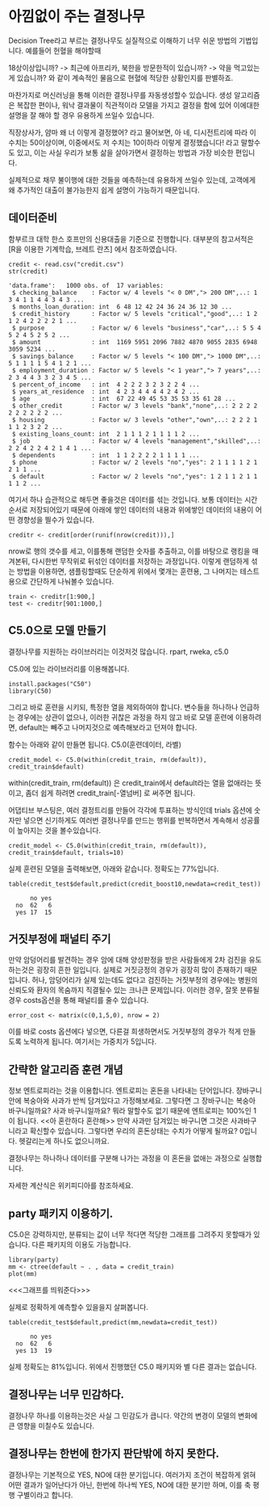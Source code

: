 
# 아낌없이 주는 결정나무

Decision Tree라고 부르는 결정나무도 실질적으로 이해하기 너무 쉬운 방법의 기법입니다.
예를들어 헌혈을 해야할때

18상이상입니까? -> 최근에 아프리카, 북한을 방문한적이 있습니까? -> 약을 먹고있는게 있습니까?
와 같이 계속적인 물음으로 현혈에 적당한 상황인지를 판별하죠.

마찬가지로 머신러닝을 통해 이러한 결정나무를 자동생성할수 있습니다. 생성 알고리즘은 복잡한 편이나, 워낙 결과물이 직관적이라 모델을 가지고 결정을 함에 있어 이에대한 설명을 잘 해야 할 경우 유용하게 쓰일수 있습니다.

직장상사가, 얌마 왜 너 이렇게 결정했어? 라고 물어보면, 아 네, 디시전트리에 따라 이 수치는 50이상이며, 이중에서도 저 수치는 10이하라 이렇게 결정했습니다! 라고 말할수도 있고, 이는 사실 우리가 보통 삶을 살아가면서 결정하는 방법과 가장 비슷한 편입니다.

실제적으로 채무 불이행에 대한 것들을 예측하는데 유용하게 쓰일수 있는데, 고객에게 왜 추가적인 대출이 불가능한지 쉽게 설명이 가능하기 때문입니다.

## 데이터준비

함부르크 대학 한스 호프만의 신용대출을 기준으로 진행합니다. 대부분의 참고서적은 [R을 이용한 기계학습, 브레트 란츠] 에서 참조하였습니다.

```
credit <- read.csv("credit.csv")
str(credit)

'data.frame':	1000 obs. of  17 variables:
 $ checking_balance    : Factor w/ 4 levels "< 0 DM","> 200 DM",..: 1 3 4 1 1 4 4 3 4 3 ...
 $ months_loan_duration: int  6 48 12 42 24 36 24 36 12 30 ...
 $ credit_history      : Factor w/ 5 levels "critical","good",..: 1 2 1 2 4 2 2 2 2 1 ...
 $ purpose             : Factor w/ 6 levels "business","car",..: 5 5 4 5 2 4 5 2 5 2 ...
 $ amount              : int  1169 5951 2096 7882 4870 9055 2835 6948 3059 5234 ...
 $ savings_balance     : Factor w/ 5 levels "< 100 DM","> 1000 DM",..: 5 1 1 1 1 5 4 1 2 1 ...
 $ employment_duration : Factor w/ 5 levels "< 1 year","> 7 years",..: 2 3 4 4 3 3 2 3 4 5 ...
 $ percent_of_income   : int  4 2 2 2 3 2 3 2 2 4 ...
 $ years_at_residence  : int  4 2 3 4 4 4 4 2 4 2 ...
 $ age                 : int  67 22 49 45 53 35 53 35 61 28 ...
 $ other_credit        : Factor w/ 3 levels "bank","none",..: 2 2 2 2 2 2 2 2 2 2 ...
 $ housing             : Factor w/ 3 levels "other","own",..: 2 2 2 1 1 1 2 3 2 2 ...
 $ existing_loans_count: int  2 1 1 1 2 1 1 1 1 2 ...
 $ job                 : Factor w/ 4 levels "management","skilled",..: 2 2 4 2 2 4 2 1 4 1 ...
 $ dependents          : int  1 1 2 2 2 2 1 1 1 1 ...
 $ phone               : Factor w/ 2 levels "no","yes": 2 1 1 1 1 2 1 2 1 1 ...
 $ default             : Factor w/ 2 levels "no","yes": 1 2 1 1 2 1 1 1 1 2 ...
 ```

여기서 하나 습관적으로 해두면 좋을것은 데이터를 섞는 것입니다. 보통 데이터는 시간순서로 저장되어있기 때문에 아래에 쌓인 데이터의 내용과 위에쌓인 데이터의 내용이 어떤 경향성을 띌수가 있습니다. 

```
creditr <- credit[order(runif(nrow(credit))),]
```

nrow로 행의 갯수를 세고, 이를통해 랜덤한 숫자를 추출하고, 이를 바탕으로 랭킹을 매겨본뒤, 다시한번 무작위로 뒤섞인 데이터를 저장하는 과정입니다. 이렇게 랜덤하게 섞는 방법을 이용하면, 샘플링할때도 단순하게 위에서 몇개는 훈련용, 그 나머지는 테스트용으로 간단하게 나눠볼수 있습니다.

```
train <- creditr[1:900,]
test <- creditr[901:1000,]
```

## C5.0으로 모델 만들기

결정나무를 지원하는 라이브러리는 이것저것 많습니다. 
rpart, rweka, c5.0

C5.0에 있는 라이브러리를 이용해봅니다.

```
install.packages("C50")
library(C50)
```

그리고 바로 훈련을 시키되, 특정한 열을 제외하여야 합니다. 변수들을 하나하나 언급하는 경우에는 상관이 없으나, 이러한 귀찮은 과정을 하지 않고 바로 모델 훈련에 이용하려면, default는 빼주고 나머지것으로 예측해보라고 던져야 합니다.

함수는 아래와 같이 만들면 됩니다.
C5.0(훈련데이터, 라벨)

```
credit_model <- C5.0(within(credit_train, rm(default)), credit_train$default)
```

within(credit_train, rm(default))
은 credit_train에서 default라는 열을 없애라는 뜻이고, 좀더 쉽게 하려면 credit_train[-열넘버] 로 써주면 됩니다.

어댑티브 부스팅은, 여러 결정트리를 만들어 각각에 투표하는 방식인데 trials 옵션에 숫자만 넣으면 신기하게도 여러번 결정나무를 만드는 행위를 반복하면서 계속해서 성공률이 높아지는 것을 볼수있습니다.

```
credit_model <- C5.0(within(credit_train, rm(default)), credit_train$default, trials=10)
```

실제 훈련된 모델을 출력해보면, 아래와 같습니다. 정확도는 77%입니다.

```
table(credit_test$default,predict(credit_boost10,newdata=credit_test))

      no yes
  no  62   6
  yes 17  15
```

## 거짓부정에 패널티 주기
만약 암덩어리를 발견하는 경우 암에 대해 양성판정을 받은 사람들에게 2차 검진을 유도하는것은 굉장히 흔한 일입니다. 실제로 거짓긍정의 경우가 굉장히 많이 존재하기 때문입니다. 허나, 암덩어리가 실제 있는데도 없다고 검진하는 거짓부정의 경우에는 병원의 신뢰도와 환자의 목숨까지 직결될수 있는 크나큰 문제입니다. 이러한 경우, 잘못 분류될 경우 costs옵션을 통해 패널티를 줄수 있습니다.

```
error_cost <- matrix(c(0,1,5,0), nrow = 2)
```
이를 바로 costs 옵션에다 넣으면, 다른걸 희생하면서도 거짓부정의 경우가 적게 만들도록 노력하게 됩니다. 여기서는 가중치가 5입니다.

## 간략한 알고리즘 훈련 개념
정보 엔트로피라는 것을 이용합니다. 엔트로피는 혼돈을 나타내는 단어입니다.
장바구니 안에 복숭아와 사과가 반씩 담겨있다고 가정해보세요. 그렇다면 그 장바구니는 복숭아 바구니일까요? 사과 바구니일까요? 뭐라 말할수도 없기 때문에 엔트로피는 100%인 1이 됩니다. 
<<아 혼란하다 혼란해>>
만약 사과만 담겨있는 바구니면 그것은 사과바구니라고 확신할수 있습니다. 그렇다면 우리의 혼돈상태는 수치가 어떻게 될까요? 0입니다. 헷갈리는게 하나도 없으니까요.

결정나무는 하나하나 데이터를 구분해 나가는 과정을 이 혼돈을 없애는 과정으로 실행합니다.

자세한 계산식은 위키피디아를 참조하세요.

## party 패키지 이용하기.
C5.0은 강력하지만, 분류되는 값이 너무 적다면 적당한 그래프를 그려주지 못할때가 있습니다. 다른 패키지의 이용도 가능합니다.

```
library(party)
mm <- ctree(default ~ . , data = credit_train)
plot(mm)
```

<<<그래프를 띄워준다>>>

실제로 정확하게 예측할수 있을을지 살펴봅니다.

```
table(credit_test$default,predict(mm,newdata=credit_test))
     
      no yes
  no  62   6
  yes 13  19

```

실제 정확도는 81%입니다. 위에서 진행했던 C5.0 패키지와 별 다른 결과는 없습니다.

## 결정나무는 너무 민감하다.

결정나무 하나를 이용하는것은 사실 그 민감도가 큽니다. 약간의 변경이 모델의 변화에 큰 영향을 미칠수도 있습니다.

## 결정나무는 한번에 한가지 판단밖에 하지 못한다.

결정나무는 기본적으로 YES, NO에 대한 분기입니다. 여러가지 조건이 복잡하게 얽혀 어떤 결과가 일어난다가 아닌, 한번에 하나씩 YES, NO에 대한 분기만 하며, 이를 축 평행 구별이라고 합니다.

